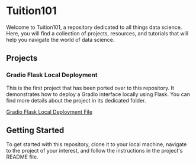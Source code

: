 # Tuition101

Welcome to Tuition101, a repository dedicated to all things data science. Here, you will find a collection of projects, resources, and tutorials that will help you navigate the world of data science.

## Projects

### Gradio Flask Local Deployment

This is the first project that has been ported over to this repository. It demonstrates how to deploy a Gradio interface locally using Flask. You can find more details about the project in its dedicated folder.

[Gradio Flask Local Deployment File](./MLOps%20and%20Deployment/gradio_flask_local_deployment/)

## Getting Started

To get started with this repository, clone it to your local machine, navigate to the project of your interest, and follow the instructions in the project's README file.

